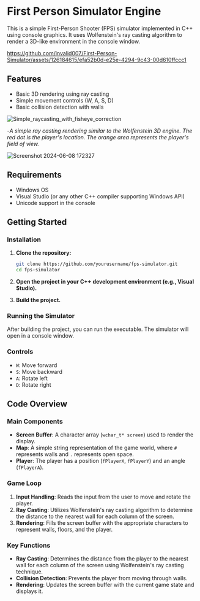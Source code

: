 # First Person Simulator Engine

This is a simple First-Person Shooter (FPS) simulator implemented in C++ using console graphics. It uses Wolfenstein's ray casting algorithm to render a 3D-like environment in the console window.

https://github.com/invalid007/First-Person-Simulator/assets/126184615/efa52b0d-e25e-4294-9c43-00d610ffccc1

## Features

- Basic 3D rendering using ray casting
- Simple movement controls (W, A, S, D)
- Basic collision detection with walls

![Simple_raycasting_with_fisheye_correction](https://github.com/invalid007/First-Person-Simulator/assets/126184615/e0f24cf1-d281-4b98-9717-7e63d9875a18)

-*A simple ray casting rendering similar to the Wolfenstein 3D engine. The red dot is the player's location. The orange area represents the player's field of view.*


![Screenshot 2024-06-08 172327](https://github.com/invalid007/First-Person-Simulator/assets/126184615/6e2c9b7a-2c49-40fd-9fce-dcc248ae6a5f)

## Requirements

- Windows OS
- Visual Studio (or any other C++ compiler supporting Windows API)
- Unicode support in the console

## Getting Started

### Installation

1. **Clone the repository:**

   ```bash
   git clone https://github.com/yourusername/fps-simulator.git
   cd fps-simulator
2. **Open the project in your C++ development environment (e.g., Visual Studio).**

3. **Build the project.**

### Running the Simulator

After building the project, you can run the executable. The simulator will open in a console window.

### Controls

- `W`: Move forward
- `S`: Move backward
- `A`: Rotate left
- `D`: Rotate right

## Code Overview

### Main Components

- **Screen Buffer**: A character array (`wchar_t* screen`) used to render the display.
- **Map**: A simple string representation of the game world, where `#` represents walls and `.` represents open space.
- **Player**: The player has a position (`fPlayerX`, `fPlayerY`) and an angle (`fPlayerA`).

### Game Loop

1. **Input Handling**: Reads the input from the user to move and rotate the player.
2. **Ray Casting**: Utilizes Wolfenstein's ray casting algorithm to determine the distance to the nearest wall for each column of the screen.
3. **Rendering**: Fills the screen buffer with the appropriate characters to represent walls, floors, and the player.

### Key Functions

- **Ray Casting**: Determines the distance from the player to the nearest wall for each column of the screen using Wolfenstein's ray casting technique.
- **Collision Detection**: Prevents the player from moving through walls.
- **Rendering**: Updates the screen buffer with the current game state and displays it.





